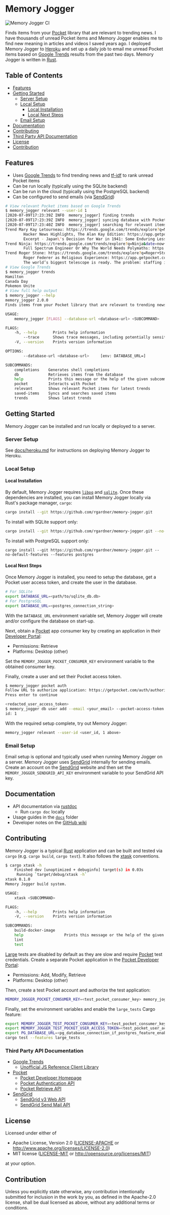 # Memory Jogger

![Memory Jogger CI](https://github.com/rgardner/memory-jogger/workflows/Memory%20Jogger%20CI/badge.svg)

Finds items from your [Pocket][pocket] library that are
relevant to trending news. I have thousands of unread Pocket items and Memory
Jogger enables me to find new meaning in articles and videos I saved years
ago. I deployed Memory Jogger to [Heroku](https://www.heroku.com/) and set up
a daily job to email me unread Pocket items based on [Google
Trends][google-trends] results from the past two days. Memory Jogger is written
in [Rust][rust].

## Table of Contents

- [Features](#features)
- [Getting Started](#getting-started)
  - [Server Setup](#server-setup)
  - [Local Setup](#local-setup)
    - [Local Installation](#local-installation)
    - [Local Next Steps](#local-next-steps)
  - [Email Setup](#email-setup)
- [Documentation](#documentation)
- [Contributing](#contributing)
- [Third Party API Documentation](#third-party-api-documentation)
- [License](#license)
- [Contribution](#contribution)

## Features

- Uses [Google Trends][google-trends] to find trending news
  and [tf-idf](https://en.wikipedia.org/wiki/Tf%E2%80%93idf) to rank unread
  Pocket items
- Can be run locally (typically using the SQLite backend)
- Can be run in the cloud (typically using the PostgreSQL backend)
- Can be configured to send emails (via [SendGrid][sendgrid])

```sh
# View relevant Pocket items based on Google Trends
$ memory_jogger relevant --user-id 1
[2020-07-09T17:23:39Z INFO  memory_jogger] finding trends
[2020-07-09T17:23:39Z INFO  memory_jogger] syncing database with Pocket
[2020-07-09T17:23:40Z INFO  memory_jogger] searching for relevant items
Trend Mary Kay Letourneau: https://trends.google.com/trends/explore?q=Mary+Kay+Letourneau&date=now+7-d&geo=US
        Hacker News Highlights, The Alan Kay Edition: https://app.getpocket.com/read/1310095698
        Excerpt - Japan\'s Decision for War in 1941: Some Enduring Lessons: https://app.getpocket.com/read/89684589
Trend Ninja: https://trends.google.com/trends/explore?q=Ninja&date=now+7-d&geo=US
        Full Spectrum Engineer Or Why The World Needs Polymaths: https://app.getpocket.com/read/350991133
Trend Roger Stone: https://trends.google.com/trends/explore?q=Roger+Stone&date=now+7-d&geo=US
        Roger Federer as Religious Experience: https://app.getpocket.com/read/1250394
        The world’s biggest telescope is ready. The problem: staffing it: https://app.getpocket.com/read/2374120153
# View Google Trends
$ memory_jogger trends
Hamilton
Canada Day
Pokemon Unite
# View full help output
$ memory_jogger --help
memory_jogger 2.0.0
Finds items from your Pocket library that are relevant to trending news.

USAGE:
    memory_jogger [FLAGS] --database-url <database-url> <SUBCOMMAND>

FLAGS:
    -h, --help       Prints help information
        --trace      Shows trace messages, including potentially sensitive HTTP data
    -V, --version    Prints version information

OPTIONS:
        --database-url <database-url>     [env: DATABASE_URL=]

SUBCOMMANDS:
    completions    Generates shell completions
    db             Retrieves items from the database
    help           Prints this message or the help of the given subcommand(s)
    pocket         Interacts with Pocket
    relevant       Shows relevant Pocket items for latest trends
    saved-items    Syncs and searches saved items
    trends         Shows latest trends
```

## Getting Started

Memory Jogger can be installed and run locally or deployed to a server.

### Server Setup

See [docs/heroku.md](docs/heroku.md) for instructions on deploying Memory
Jogger to Heroku.

### Local Setup

#### Local Installation

By default, Memory Jogger requires
[`libpq`](https://www.postgresql.org/download/) and
[`sqlite`](https://www.sqlitetutorial.net/download-install-sqlite/). Once
these dependencies are installed, you can install Memory Jogger locally via
Rust's package manager, `cargo`:

```sh
cargo install --git https://github.com/rgardner/memory-jogger.git
```

To install with SQLite support only:

```sh
cargo install --git https://github.com/rgardner/memory-jogger.git --no-default-features --features sqlite
```

To install with PostgreSQL support only:

```
cargo install --git https://github.com/rgardner/memory-jogger.git --no-default-features --features postgres
```

#### Local Next Steps

Once Memory Jogger is installed, you need to setup the database, get a Pocket
user access token, and create the user in the database.

```sh
# For SQLite
export DATABASE_URL=<path/to/sqlite_db.db>
# For PostgreSQL
export DATABASE_URL=<postgres_connection_string>
```

With the `DATABASE_URL` environment variable set, Memory Jogger will create
and/or configure the database on start-up.

Next, obtain a [Pocket][pocket] app consumer key by creating an application
in their [Developer Portal](https://getpocket.com/developer/apps/):

- Permissions: Retrieve
- Platforms: Desktop (other)

Set the `MEMORY_JOGGER_POCKET_CONSUMER_KEY` environment variable to the
obtained consumer key.

Finally, create a user and set their Pocket access token.

```sh
$ memory_jogger pocket auth
Follow URL to authorize application: https://getpocket.com/auth/authorize?request_token=<redacted_request_token>&redirect_uri=memory_jogger%3Afinishauth
Press enter to continue

<redacted_user_access_token>
$ memory_jogger db user add --email <your_email> --pocket-access-token <redacted_user_access_token>
id: 1
```

With the required setup complete, try out Memory Jogger:

```sh
memory_jogger relevant --user-id <user_id, 1 above>
```

### Email Setup

Email setup is optional and typically used when running Memory Jogger on a
server. Memory Jogger uses [SendGrid][sendgrid] internally for sending
emails. Create an account on the [SendGrid][sendgrid] website and then set
the `MEMORY_JOGGER_SENDGRID_API_KEY` environment variable to your SendGrid API
key.

## Documentation

- API documentation via [rustdoc][rustdoc]
  - Run `cargo doc` locally
- Usage guides in the [`docs`](docs) folder
- Developer notes on the [GitHub wiki][wiki]

## Contributing

Memory Jogger is a typical [Rust][rust] application and can be built and tested
via `cargo` (e.g. `cargo build`, `cargo test`). It also follows the
[xtask][xtask] conventions.

```sh
$ cargo xtask -h
    Finished dev [unoptimized + debuginfo] target(s) in 0.03s
     Running `target/debug/xtask -h`
xtask 0.1.0
Memory Jogger build system.

USAGE:
    xtask <SUBCOMMAND>

FLAGS:
    -h, --help       Prints help information
    -V, --version    Prints version information

SUBCOMMANDS:
    build-docker-image
    help                  Prints this message or the help of the given subcommand(s)
    lint
    test
```

[Large](https://testing.googleblog.com/2010/12/test-sizes.html) tests are
disabled by default as they are slow and require [Pocket][pocket] test
credentials. Create a separate Pocket application in the [Pocket Developer
Portal](https://getpocket.com/developer/apps/):

- Permissions: Add, Modify, Retrieve
- Platforms: Desktop (other)

Then, create a test Pocket account and authorize the test application:

```sh
MEMORY_JOGGER_POCKET_CONSUMER_KEY=<test_pocket_consumer_key> memory_jogger pocket auth
```

Finally, set the environment variables and enable the `large_tests` Cargo
feature:

```sh
export MEMORY_JOGGER_TEST_POCKET_CONSUMER_KEY=<test_pocket_consumer_key>
export MEMORY_JOGGER_TEST_POCKET_USER_ACCESS_TOKEN=<test_pocket_user_access_token>
export PG_DATABASE_URL=<pg_database_connection_if_postgres_feature_enabled>
cargo test --features large_tests
```

[pyinvoke]: https://www.pyinvoke.org/

### Third Party API Documentation

- [Google Trends][google-trends]
  - [Unofficial JS Reference Client Library](https://github.com/pat310/google-trends-api)
- [Pocket](https://getpocket.com/)
  - [Pocket Developer Homepage](https://getpocket.com/developer/)
  - [Pocket Authentication API](https://getpocket.com/developer/docs/authentication)
  - [Pocket Retrieve API](https://getpocket.com/developer/docs/v3/retrieve)
- [SendGrid][sendgrid]
  - [SendGrid v3 Web API](https://sendgrid.com/docs/API_Reference/api_v3.html)
  - [SendGrid Send Mail API](https://sendgrid.com/docs/API_Reference/Web_API_v3/Mail/index.html)

## License

Licensed under either of

- Apache License, Version 2.0
  ([LICENSE-APACHE](LICENSE-APACHE) or <http://www.apache.org/licenses/LICENSE-2.0>)
- MIT license
  ([LICENSE-MIT](LICENSE-MIT) or <http://opensource.org/licenses/MIT>)

at your option.

## Contribution

Unless you explicitly state otherwise, any contribution intentionally submitted
for inclusion in the work by you, as defined in the Apache-2.0 license, shall be
dual licensed as above, without any additional terms or conditions.

[google-trends]: https://trends.google.com/trends/
[pocket]: https://getpocket.com/
[rust]: https://www.rust-lang.org/
[rustdoc]: https://doc.rust-lang.org/rustdoc/index.html
[sendgrid]: https://sendgrid.com/
[wiki]: https://github.com/rgardner/memory-jogger/wiki
[xtask]: https://github.com/matklad/cargo-xtask
